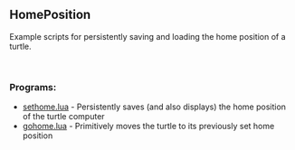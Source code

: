 ## HomePosition
Example scripts for persistently saving and loading the home position of a turtle.  
  
<br>

### Programs:
- [sethome.lua](./sethome.lua) - Persistently saves (and also displays) the home position of the turtle computer
- [gohome.lua](./gohome.lua) - Primitively moves the turtle to its previously set home position
